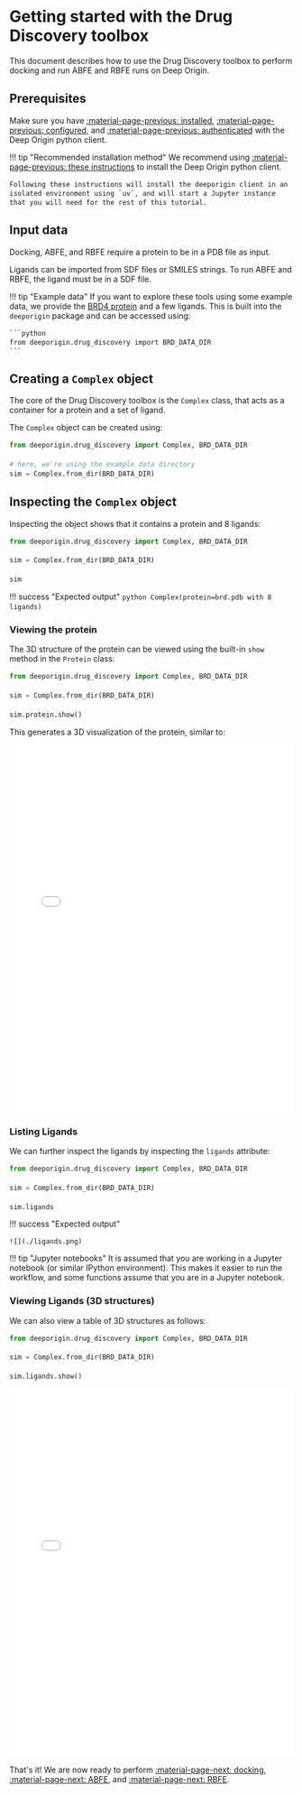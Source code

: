 # Getting started with the Drug Discovery toolbox

This document describes how to use the Drug Discovery toolbox to perform docking and run ABFE and RBFE runs on Deep Origin. 

## Prerequisites 

Make sure you have [:material-page-previous: installed](../../install.md), [:material-page-previous: configured](../../configure.md), and [:material-page-previous: authenticated](../../how-to/auth.md) with the Deep Origin python client.

!!! tip "Recommended installation method" 
    We recommend using [:material-page-previous: these instructions](../../install.md#recommended-installation) to install the Deep Origin python client.

    Following these instructions will install the deeporigin client in an isolated environment using `uv`, and will start a Jupyter instance that you will need for the rest of this tutorial.


## Input data

Docking, ABFE, and RBFE require a protein to be in a PDB file as input.

Ligands can be imported from SDF files or SMILES strings. To run ABFE and RBFE, the ligand must be in a SDF file.

!!! tip "Example data"
    If you want to explore these tools using some example data, we provide the [BRD4 protein](https://pubs.acs.org/doi/10.1021/acs.jctc.0c00660) and a few ligands. This is built into the `deeporigin` package and can be accessed using:

    ```python
    from deeporigin.drug_discovery import BRD_DATA_DIR
    ```

## Creating a `Complex` object

The core of the Drug Discovery toolbox is the `Complex` class, that acts as a container for a protein and a set of ligand.

The `Complex` object can be created using:

```python
from deeporigin.drug_discovery import Complex, BRD_DATA_DIR

# here, we're using the example data directory
sim = Complex.from_dir(BRD_DATA_DIR)
```

## Inspecting the `Complex` object

Inspecting the object shows that it contains a protein and 8 ligands:

```python
from deeporigin.drug_discovery import Complex, BRD_DATA_DIR

sim = Complex.from_dir(BRD_DATA_DIR)

sim
```


!!! success "Expected output"
    ```python
    Complex(protein=brd.pdb with 8 ligands)
    ```

### Viewing the protein

The 3D structure of the protein can be viewed using the built-in `show` method in the `Protein` class:

```python
from deeporigin.drug_discovery import Complex, BRD_DATA_DIR

sim = Complex.from_dir(BRD_DATA_DIR)

sim.protein.show()
```

This generates a 3D visualization of the protein, similar to:

<iframe 
    src="../../images/brd-protein.html" 
    width="100%" 
    height="650" 
    style="border:none;"
    title="Protein visualization"
></iframe>


### Listing Ligands

We can further inspect the ligands by inspecting the `ligands` attribute:

```python
from deeporigin.drug_discovery import Complex, BRD_DATA_DIR

sim = Complex.from_dir(BRD_DATA_DIR)

sim.ligands
```

!!! success "Expected output"

    ![](./ligands.png)
    

!!! tip "Jupyter notebooks"
    It is assumed that you are working in a Jupyter notebook (or similar IPython environment). This makes it easier to run the workflow, and some functions assume that you are in a Jupyter notebook.



### Viewing Ligands (3D structures)

We can also view a table of 3D structures as follows:

```python
from deeporigin.drug_discovery import Complex, BRD_DATA_DIR

sim = Complex.from_dir(BRD_DATA_DIR)

sim.ligands.show()
```


<iframe 
    src="../../images/brd-ligands.html" 
    width="100%" 
    height="650" 
    style="border:none;"
    title="Ligand visualization"
></iframe>



That's it! We are now ready to perform [:material-page-next: docking](./docking.md), [:material-page-next: ABFE](./abfe.md), and [:material-page-next: RBFE](./rbfe.md).


